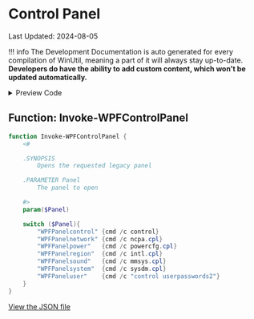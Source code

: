 # Control Panel

Last Updated: 2024-08-05


!!! info
     The Development Documentation is auto generated for every compilation of WinUtil, meaning a part of it will always stay up-to-date. **Developers do have the ability to add custom content, which won't be updated automatically.**


<!-- BEGIN CUSTOM CONTENT -->

<!-- END CUSTOM CONTENT -->

<details>
<summary>Preview Code</summary>

```json
{
  "Content": "Control Panel",
  "category": "Legacy Windows Panels",
  "panel": "2",
  "Type": "Button",
  "ButtonWidth": "300",
  "link": "https://christitustech.github.io/winutil/dev/features/Legacy-Windows-Panels/control"
}
```

</details>

## Function: Invoke-WPFControlPanel

```powershell
function Invoke-WPFControlPanel {
    <#

    .SYNOPSIS
        Opens the requested legacy panel

    .PARAMETER Panel
        The panel to open

    #>
    param($Panel)

    switch ($Panel){
        "WPFPanelcontrol" {cmd /c control}
        "WPFPanelnetwork" {cmd /c ncpa.cpl}
        "WPFPanelpower"   {cmd /c powercfg.cpl}
        "WPFPanelregion"  {cmd /c intl.cpl}
        "WPFPanelsound"   {cmd /c mmsys.cpl}
        "WPFPanelsystem"  {cmd /c sysdm.cpl}
        "WPFPaneluser"    {cmd /c "control userpasswords2"}
    }
}
```


<!-- BEGIN SECOND CUSTOM CONTENT -->

<!-- END SECOND CUSTOM CONTENT -->


[View the JSON file](https://github.com/ChrisTitusTech/winutil/tree/main/config/feature.json)

